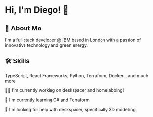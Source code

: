 
# Hi, I'm Diego! 👋


## 🚀 About Me
I'm a full stack developer @ IBM based in London with a passion of innovative technology and green energy.


## 🛠 Skills
TypeScript, React Frameworks, Python, Terraform, Docker... and much more




👩‍💻 I'm currently working on deskspacer and homelabbing!

🧠 I'm currently learning C# and Terraform

🤔 I'm looking for help with deskspacer, specifically 3D modelling
